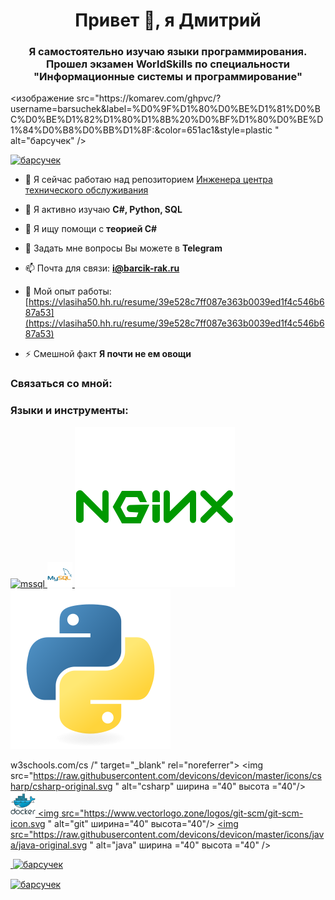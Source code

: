 <h1 align="center">Привет 👋, я Дмитрий</h1>
<h3 align="center">Я самостоятельно изучаю языки программирования. Прошел экзамен WorldSkills по специальности "Информационные системы и программирование"</h3>

<p align="left"> <изображение src="https://komarev.com/ghpvc/?username=barsuchek&label=%D0%9F%D1%80%D0%BE%D1%81%D0%BC%D0%BE%D1%82%D1%80%D1%8B%20%D0%BF%D1%80%D0%BE%D1%84%D0%B8%D0%BB%D1%8F:&color=651ac1&style=plastic " alt="барсучек" /> </p>

<p align="по левому краю"> <a href="https://github.com/ryo-ma/github-profile-trophy "><img src="https://github-profile-trophy.vercel.app/?username=barsuchek " alt="барсучек" /></a> </p>

- 🔭 Я сейчас работаю над репозиторием [Инженера центра технического обслуживания](https://github.com/Barsuchek/Maintenance-Center-Engineer)

- 🌱 Я активно изучаю **С#, Python, SQL**

- 🤝 Я ищу помощи с **теорией C#**

- 💬 Задать мне вопросы Вы можете в **Telegram**

- 📫 Почта для связи: **i@barcik-rak.ru**

- 📄 Мой опыт работы: [https://vlasiha50.hh.ru/resume/39e528c7ff087e363b0039ed1f4c546b687a53](https://vlasiha50.hh.ru/resume/39e528c7ff087e363b0039ed1f4c546b687a53)

- ⚡ Смешной факт **Я почти не ем овощи**

<h3 align="left"> Связаться со мной:</h3>
<p align="left">
</p>

<h3 align="left">Языки и инструменты:</h3>
<p align="left"> <a href="https://www .githubusercontent.com/devicons/devicon/master/icons/linux/linux-original.svg " alt="linux" width="40" height="40"/> </a> <a href="https://www.microsoft.com/en-us/sql-server " target="_blank" rel="noreferrer"> <img src="https://www.svgrepo.com/show/303229/microsoft-sql-server-logo.svg " alt="mssql" ширина="40" высота="40"/> </a> <a href="https://www.mysql.com /" target="_blank" rel="noreferrer"> <img src="https://raw.githubusercontent.com/devicons/devicon/master/icons/mysql/mysql-original-wordmark.svg " alt="mysql" width="40" height="40"/> </a> <a href="https://www.nginx.com " target="_blank" rel="noreferrer"> <img src="https://raw.githubusercontent.com/devicons/devicon/master/icons/nginx/nginx-original.svg " alt="nginx" ширина ="40" высота ="40"/> </a> <a href="https://www.python.org " target="_blank" rel="noreferrer"> <img src="https://raw.githubusercontent.com/devicons/devicon/master/icons/python/python-original.svg " alt="python" ширина ="40" высота ="40" /> </a> </p>

w3schools.com/cs /" target="_blank" rel="noreferrer"> <img src="https://raw.githubusercontent.com/devicons/devicon/master/icons/csharp/csharp-original.svg " alt="csharp" ширина ="40" высота ="40"/> </a> <a href="https://www.docker.com /" target="_blank" rel="noreferrer"> <img src="https://raw.githubusercontent.com/devicons/devicon/master/icons/docker/docker-original-wordmark.svg " alt="docker" width="40" height ="40"/> </a> <a href="https://git-scm.com /" target="_blank" rel="noreferrer"> <img src="https://www.vectorlogo.zone/logos/git-scm/git-scm-icon.svg " alt="git" ширина="40" высота="40"/> </a> <a href="https://www.java.com " target="_blank" rel="noreferrer"> <img src="https://raw.githubusercontent.com/devicons/devicon/master/icons/java/java-original.svg " alt="java" ширина ="40" высота ="40" /> </a> <a href="https://www.linux.org /" target="_blank" rel="noreferrer">

<p>&nbsp;<img align="по центру" src="https://github-readme-stats.vercel.app/api?username=barsuchek&show_icons=true&theme=radical&hide_border=true&locale=ru " alt="барсучек" /></p>

<p><img align="center" src="https://github-readme-streak-stats.herokuapp.com/?user=barsuchek&theme=dark " alt="барсучек" /></p>
